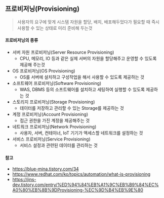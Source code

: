 ## 프로비저닝(Provisioning)

> 사용자의 요구에 맞게 시스템 자원을 할당, 배치, 배포해두었다가 필요할 때 즉시 사용할 수 있는 상태로 미리 준비해 두는것

#### 프로비저닝의 종류

- 서버 자원 프로비저닝(Server Resource Provisioning)
  - CPU, 메모리, IO 등과 같은 실제 서버의 자원을 할당해주고 운영할 수 있도록 제공해 주는것
- OS 프로비저닝(OS Provisioning)
  - OS를 서버에 설치하고 구성작업을 해서 사용할 수 있도록 제공하는 것
- 소프트웨어 프로비저닝(Software  Provisioning)
  - WAS, DBMS 등의 소프트웨어를 설치하고 세팅하여 실행할 수 있도록 제공하는 것
- 스토리지 프로비저닝(Storage  Provisioning)
  - 데이터를 저장하고 관리할 수 있는 Storage를 제공하는 것
- 계정 프로비저닝(Account  Provisioning)
  - 접근 권한을 가진 계정을 제공해주는 것
- 네트워크 프로비저닝(Network  Provisioning)
  - 사용자, 서버, 컨테이너, IoT 기기가 액세스할 네트워크를 설정하는 것
- 서비스 프로비저닝(Service  Provisioning)
  - 서비스 설정과 관련된 데이터를 관리하는 것



#### 참고

- https://blue-mina.tistory.com/34
- https://www.redhat.com/ko/topics/automation/what-is-provisioning
- https://jins-dev.tistory.com/entry/%ED%94%84%EB%A1%9C%EB%B9%84%EC%A0%80%EB%8B%9DProvisioning-%EC%9D%B4%EB%9E%80

